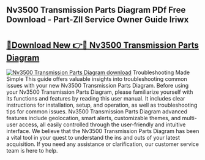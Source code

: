 ## Nv3500 Transmission Parts Diagram PDf Free Download - Part-Zll Service Owner Guide lriwx

# <h2><a href="http://dfsgvb6.blite.top/?on=Nv3500+Transmission+Parts+Diagram">🔗Download New 👉🔴 Nv3500 Transmission Parts Diagram</a></h2>

[![Nv3500 Transmission Parts Diagram download](https://i.imgur.com/lujVjoI.png)](http://dfsgvb6.blite.top/?on=Nv3500+Transmission+Parts+Diagram)
Troubleshooting Made Simple This guide offers valuable insights into troubleshooting common issues with your new Nv3500 Transmission Parts Diagram. Before using your Nv3500 Transmission Parts Diagram, please familiarize yourself with its functions and features by reading this user manual. It includes clear instructions for installation, setup, and operation, as well as troubleshooting tips for common issues. Nv3500 Transmission Parts Diagram advanced features include geolocation, smart alerts, customizable themes, and multi-user access, all easily controlled through the user-friendly and intuitive interface. We believe that the Nv3500 Transmission Parts Diagram has been a vital tool in your quest to understand the ins and outs of your latest acquisition. If you need any assistance or clarification, our customer service team is here to help.
